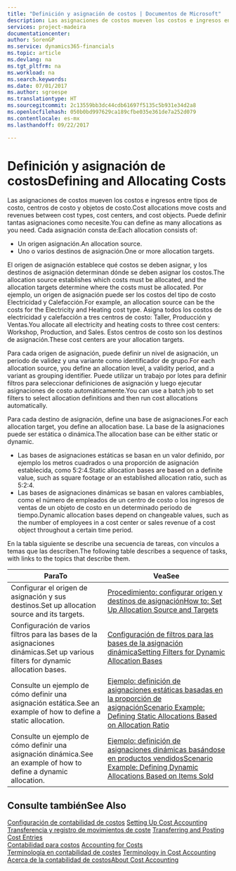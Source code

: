 ```yaml
---
title: "Definición y asignación de costos | Documentos de Microsoft"
description: Las asignaciones de costos mueven los costos e ingresos entre tipos de costo, centros de costo y objetos de costo. Puede definir tantas asignaciones como necesite.
services: project-madeira
documentationcenter: 
author: SorenGP
ms.service: dynamics365-financials
ms.topic: article
ms.devlang: na
ms.tgt_pltfrm: na
ms.workload: na
ms.search.keywords: 
ms.date: 07/01/2017
ms.author: sgroespe
ms.translationtype: HT
ms.sourcegitcommit: 2c13559bb3dc44cdb61697f5135c5b931e34d2a8
ms.openlocfilehash: 050b0bd997629ca189cfbe035e361de7a252d079
ms.contentlocale: es-mx
ms.lasthandoff: 09/22/2017

---
```

# <a name="defining-and-allocating-costs"></a><span data-ttu-id="b309d-104">Definición y asignación de costos</span><span class="sxs-lookup"><span data-stu-id="b309d-104">Defining and Allocating Costs</span></span>
<span data-ttu-id="b309d-105">Las asignaciones de costos mueven los costos e ingresos entre tipos de costo, centros de costo y objetos de costo.</span><span class="sxs-lookup"><span data-stu-id="b309d-105">Cost allocations move costs and revenues between cost types, cost centers, and cost objects.</span></span> <span data-ttu-id="b309d-106">Puede definir tantas asignaciones como necesite.</span><span class="sxs-lookup"><span data-stu-id="b309d-106">You can define as many allocations as you need.</span></span> <span data-ttu-id="b309d-107">Cada asignación consta de:</span><span class="sxs-lookup"><span data-stu-id="b309d-107">Each allocation consists of:</span></span>  

-   <span data-ttu-id="b309d-108">Un origen asignación.</span><span class="sxs-lookup"><span data-stu-id="b309d-108">An allocation source.</span></span>  
-   <span data-ttu-id="b309d-109">Uno o varios destinos de asignación.</span><span class="sxs-lookup"><span data-stu-id="b309d-109">One or more allocation targets.</span></span>  

<span data-ttu-id="b309d-110">El origen de asignación establece qué costos se deben asignar, y los destinos de asignación determinan dónde se deben asignar los costos.</span><span class="sxs-lookup"><span data-stu-id="b309d-110">The allocation source establishes which costs must be allocated, and the allocation targets determine where the costs must be allocated.</span></span> <span data-ttu-id="b309d-111">Por ejemplo, un origen de asignación puede ser los costos del tipo de costo Electricidad y Calefacción.</span><span class="sxs-lookup"><span data-stu-id="b309d-111">For example, an allocation source can be the costs for the Electricity and Heating cost type.</span></span> <span data-ttu-id="b309d-112">Asigna todos los costos de electricidad y calefacción a tres centros de costo: Taller, Producción y Ventas.</span><span class="sxs-lookup"><span data-stu-id="b309d-112">You allocate all electricity and heating costs to three cost centers: Workshop, Production, and Sales.</span></span> <span data-ttu-id="b309d-113">Estos centros de costo son los destinos de asignación.</span><span class="sxs-lookup"><span data-stu-id="b309d-113">These cost centers are your allocation targets.</span></span>  

<span data-ttu-id="b309d-114">Para cada origen de asignación, puede definir un nivel de asignación, un periodo de validez y una variante como identificador de grupo.</span><span class="sxs-lookup"><span data-stu-id="b309d-114">For each allocation source, you define an allocation level, a validity period, and a variant as grouping identifier.</span></span> <span data-ttu-id="b309d-115">Puede utilizar un trabajo por lotes para definir filtros para seleccionar definiciones de asignación y luego ejecutar asignaciones de costo automáticamente.</span><span class="sxs-lookup"><span data-stu-id="b309d-115">You can use a batch job to set filters to select allocation definitions and then run cost allocations automatically.</span></span>  

<span data-ttu-id="b309d-116">Para cada destino de asignación, define una base de asignaciones.</span><span class="sxs-lookup"><span data-stu-id="b309d-116">For each allocation target, you define an allocation base.</span></span> <span data-ttu-id="b309d-117">La base de la asignaciones puede ser estática o dinámica.</span><span class="sxs-lookup"><span data-stu-id="b309d-117">The allocation base can be either static or dynamic.</span></span>  

-   <span data-ttu-id="b309d-118">Las bases de asignaciones estáticas se basan en un valor definido, por ejemplo los metros cuadrados o una proporción de asignación establecida, como 5:2:4.</span><span class="sxs-lookup"><span data-stu-id="b309d-118">Static allocation bases are based on a definite value, such as square footage or an established allocation ratio, such as 5:2:4.</span></span>  
-   <span data-ttu-id="b309d-119">Las bases de asignaciones dinámicas se basan en valores cambiables, como el número de empleados de un centro de costo o los ingresos de ventas de un objeto de costo en un determinado periodo de tiempo.</span><span class="sxs-lookup"><span data-stu-id="b309d-119">Dynamic allocation bases depend on changeable values, such as the number of employees in a cost center or sales revenue of a cost object throughout a certain time period.</span></span>  

<span data-ttu-id="b309d-120">En la tabla siguiente se describe una secuencia de tareas, con vínculos a temas que las describen.</span><span class="sxs-lookup"><span data-stu-id="b309d-120">The following table describes a sequence of tasks, with links to the topics that describe them.</span></span>

|<span data-ttu-id="b309d-121">Para</span><span class="sxs-lookup"><span data-stu-id="b309d-121">To</span></span>|<span data-ttu-id="b309d-122">Vea</span><span class="sxs-lookup"><span data-stu-id="b309d-122">See</span></span>|  
|--------|---------|  
|<span data-ttu-id="b309d-123">Configurar el origen de asignación y sus destinos.</span><span class="sxs-lookup"><span data-stu-id="b309d-123">Set up allocation source and its targets.</span></span>|[<span data-ttu-id="b309d-124">Procedimiento: configurar origen y destinos de asignación</span><span class="sxs-lookup"><span data-stu-id="b309d-124">How to: Set Up Allocation Source and Targets</span></span>](finance-how-to-set-up-allocation-source-and-targets.md)|  
|<span data-ttu-id="b309d-125">Configuración de varios filtros para las bases de la asignaciones dinámicas.</span><span class="sxs-lookup"><span data-stu-id="b309d-125">Set up various filters for dynamic allocation bases.</span></span>|[<span data-ttu-id="b309d-126">Configuración de filtros para las bases de la asignación dinámica</span><span class="sxs-lookup"><span data-stu-id="b309d-126">Setting Filters for Dynamic Allocation Bases</span></span>](finance-setting-filters-for-dynamic-allocation-bases.md)|  
|<span data-ttu-id="b309d-127">Consulte un ejemplo de cómo definir una asignación estática.</span><span class="sxs-lookup"><span data-stu-id="b309d-127">See an example of how to define a static allocation.</span></span>|[<span data-ttu-id="b309d-128">Ejemplo: definición de asignaciones estáticas basadas en la proporción de asignación</span><span class="sxs-lookup"><span data-stu-id="b309d-128">Scenario Example: Defining Static Allocations Based on Allocation Ratio</span></span>](finance-scenario-example-defining-static-allocations-based-on-allocation-ratio.md)|  
|<span data-ttu-id="b309d-129">Consulte un ejemplo de cómo definir una asignación dinámica.</span><span class="sxs-lookup"><span data-stu-id="b309d-129">See an example of how to define a dynamic allocation.</span></span>|[<span data-ttu-id="b309d-130">Ejemplo: definición de asignaciones dinámicas basándose en productos vendidos</span><span class="sxs-lookup"><span data-stu-id="b309d-130">Scenario Example: Defining Dynamic Allocations Based on Items Sold</span></span>](finance-scenario-example-defining-dynamic-allocations-based-on-items-sold.md)|  

## <a name="see-also"></a><span data-ttu-id="b309d-131">Consulte también</span><span class="sxs-lookup"><span data-stu-id="b309d-131">See Also</span></span>  
 <span data-ttu-id="b309d-132">[Configuración de contabilidad de costos](finance-set-up-cost-accounting.md) </span><span class="sxs-lookup"><span data-stu-id="b309d-132">[Setting Up Cost Accounting](finance-set-up-cost-accounting.md) </span></span>  
 <span data-ttu-id="b309d-133">[Transferencia y registro de movimientos de coste](finance-transfer-and-post-cost-entries.md) </span><span class="sxs-lookup"><span data-stu-id="b309d-133">[Transferring and Posting Cost Entries](finance-transfer-and-post-cost-entries.md) </span></span>  
 <span data-ttu-id="b309d-134">[Contabilidad para costos](finance-manage-cost-accounting.md) </span><span class="sxs-lookup"><span data-stu-id="b309d-134">[Accounting for Costs](finance-manage-cost-accounting.md) </span></span>  
 <span data-ttu-id="b309d-135">[Terminología en contabilidad de costes](finance-terminology-in-cost-accounting.md) </span><span class="sxs-lookup"><span data-stu-id="b309d-135">[Terminology in Cost Accounting](finance-terminology-in-cost-accounting.md) </span></span>  
 [<span data-ttu-id="b309d-136">Acerca de la contabilidad de costos</span><span class="sxs-lookup"><span data-stu-id="b309d-136">About Cost Accounting</span></span>](finance-about-cost-accounting.md)

